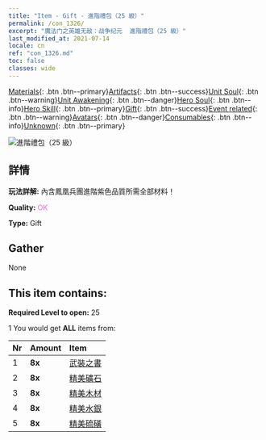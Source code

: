 ```yaml
---
title: "Item - Gift - 進階禮包（25 級）"
permalink: /con_1326/
excerpt: "魔法门之英雄无敌：战争纪元  進階禮包（25 級）"
last_modified_at: 2021-07-14
locale: cn
ref: "con_1326.md"
toc: false
classes: wide
---
```

 [Materials](/ItemsCN/){: .btn .btn--primary}[Artifacts](/ItemsCN/Artifacts/){: .btn .btn--success}[Unit Soul](/ItemsCN/UnitSoul/){: .btn .btn--warning}[Unit Awakening](/ItemsCN/UnitAwakening/){: .btn .btn--danger}[Hero Soul](/ItemsCN/HeroSoul/){: .btn .btn--info}[Hero Skill](/ItemsCN/HeroSkill/){: .btn .btn--primary}[Gift](/ItemsCN/Gift/){: .btn .btn--success}[Event related](/ItemsCN/Events/){: .btn .btn--warning}[Avatars](/ItemsCN/Avatars/){: .btn .btn--danger}[Consumables](/ItemsCN/Consumables/){: .btn .btn--info}[Unknown](/ItemsCN/Unknown/){: .btn .btn--primary}

 ![進階禮包（25 級）](/images/t/i_906001.png)

## 詳情
 **玩法詳解:** 內含鳳凰兵團進階紫色品質所需全部材料！

 **Quality:** <span style="color: #DA70D6">OK</span>

 **Type:** Gift

## Gather

  None

## This item contains:

 **Required Level to open:** 25

 1 You would get **ALL** items  from:

  | Nr | Amount |     Item    |
  |:---|:-------|:------------|
  | 1 |  **8x** | [武裝之書](/cn/Items/mat_25/) |  | 
  | 2 |  **8x** | [精美礦石](/cn/Items/mat_19/) |  | 
  | 3 |  **8x** | [精美木材](/cn/Items/mat_20/) |  | 
  | 4 |  **8x** | [精美水銀](/cn/Items/mat_21/) |  | 
  | 5 |  **8x** | [精美硫磺](/cn/Items/mat_22/) |  | 
